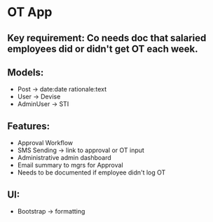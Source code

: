 # OT App

## Key requirement: Co needs doc that salaried employees did or didn't get OT each week.

## Models:
 - Post -> date:date rationale:text
 - User -> Devise
 - AdminUser -> STI

 ## Features:
  - Approval Workflow
  - SMS Sending -> link to approval or OT input
  - Administrative admin dashboard
  - Email summary to mgrs for Approval
  - Needs to be documented if employee didn't log OT

  ## UI:
   - Bootstrap -> formatting
